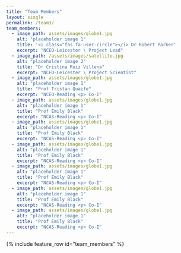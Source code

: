 ```yaml
---
title: "Team Members"
layout: single
permalink: /team3/
team_members:
  - image_path: assets/images/globe1.jpg
    alt: "placeholder image 1"
    title: '<i class="fas fa-user-circle"></i> Dr Robert Parker'
    excerpt: "NCEO-Leicester \ Project Lead"
  - image_path: /assets/images/satellite.jpg
    alt: "placeholder image 2"
    title: "Dr Cristina Ruiz Villena"
    excerpt: "NCEO-Leicester \ Project Scientist"
  - image_path: assets/images/globe1.jpg
    alt: "placeholder image 1"
    title: "Prof Tristan Quaife"
    excerpt: "NCEO-Reading <p> Co-I"
  - image_path: assets/images/globe1.jpg
    alt: "placeholder image 1"
    title: "Prof Emily Black"
    excerpt: "NCAS-Reading <p> Co-I"
  - image_path: assets/images/globe1.jpg
    alt: "placeholder image 1"
    title: "Prof Emily Black"
    excerpt: "NCAS-Reading <p> Co-I"
  - image_path: assets/images/globe1.jpg
    alt: "placeholder image 1"
    title: "Prof Emily Black"
    excerpt: "NCAS-Reading <p> Co-I"
  - image_path: assets/images/globe1.jpg
    alt: "placeholder image 1"
    title: "Prof Emily Black"
    excerpt: "NCAS-Reading <p> Co-I"
  - image_path: assets/images/globe1.jpg
    alt: "placeholder image 1"
    title: "Prof Emily Black"
    excerpt: "NCAS-Reading <p> Co-I"
  - image_path: assets/images/globe1.jpg
    alt: "placeholder image 1"
    title: "Prof Emily Black"
    excerpt: "NCAS-Reading <p> Co-I"
---
```



{% include feature_row id="team_members" %}
